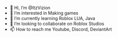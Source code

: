- 👋 Hi, I’m @ItzVizion
- 👀 I’m interested in Making games
- 🌱 I’m currently learning Roblox LUA, Java
- 💞️ I’m looking to collaborate on Roblox Studios
- 📫 How to reach me Youtube, Discord, DeviantArt

<!---
ItzVizion/ItzVizion is a ✨ special ✨ repository because its `README.md` (this file) appears on your GitHub profile.
You can click the Preview link to take a look at your changes.
--->

